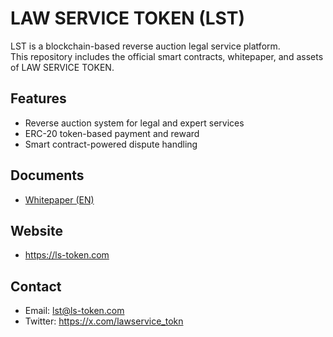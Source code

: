 # LAW SERVICE TOKEN (LST)

LST is a blockchain-based reverse auction legal service platform.  
This repository includes the official smart contracts, whitepaper, and assets of LAW SERVICE TOKEN.

## Features
- Reverse auction system for legal and expert services
- ERC-20 token-based payment and reward
- Smart contract-powered dispute handling

## Documents
- [Whitepaper (EN)](https://ls-token.com/downfile/lst_whitepaper_en.pdf)

## Website
- https://ls-token.com

## Contact
- Email: lst@ls-token.com
- Twitter: https://x.com/lawservice_tokn
